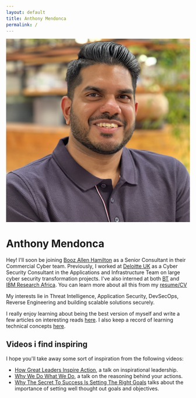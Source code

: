 ```yaml
---
layout: default
title: Anthony Mendonca
permalink: /
---
```


<img class="right" src="/images/profile-pic.jpg" alt="Anthony in Nairobi" title="Anthony in sunny Nairobi" />


# Anthony Mendonca

Hey! I'll soon be joining [Booz Allen Hamilton](https://www.boozallen.com/) as a Senior Consultant in their Commercial Cyber team. Previously, I worked at [Deloitte UK](https://www2.deloitte.com/uk) as a Cyber Security Consultant in the Applications and Infrastructure Team on large cyber security transformation projects. I've also interned at both [BT](https://www.bt.com/) and [IBM Research Africa](https://research.ibm.com/labs/africa/). You can learn more about all this from my [resume/CV](/cv/)

My interests lie in Threat Intelligence, Application Security, DevSecOps, Reverse Engineering and building scalable solutions securely.

I really enjoy learning about being the best version of myself and write a few articles on interesting reads [here](/non-tech-learning/). I also keep a record of learning technical concepts [here](/tech-learning/).


## Videos i find inspiring

I hope you'll take away some sort of inspiration from the following videos:

* [How Great Leaders Inspire Action](https://www.ted.com/talks/simon_sinek_how_great_leaders_inspire_action?language=en), a talk on inspirational leadership.
* [Why We Do What We Do](https://www.ted.com/talks/tony_robbins_why_we_do_what_we_do), a talk on the reasoning behind your actions.
* [Why The Secret To Success Is Setting The Right Goals](https://www.ted.com/talks/john_doerr_why_the_secret_to_success_is_setting_the_right_goals) talks about the importance of setting well thought out goals and objectives.
